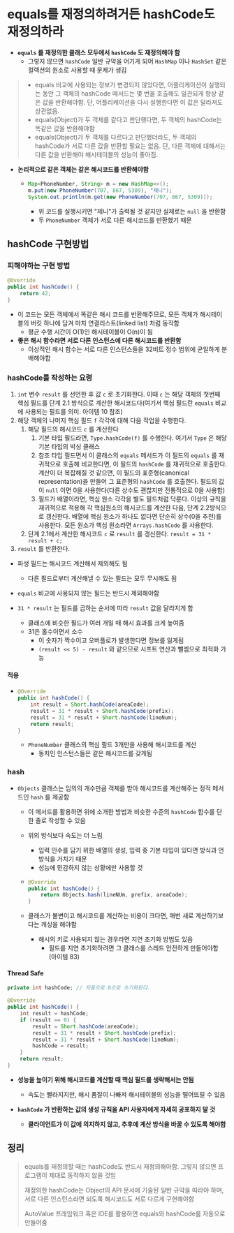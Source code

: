 # equals를 재정의하려거든 hashCode도 재정의하라

- **`equals` 를 재정의한 클래스 모두에서 `hashCode` 도 재정의해야 함**
  - 그렇지 않으면 `hashCode` 일반 규약을 어기게 되어 `HashMap` 이나 `HashSet` 같은 컬렉션의 원소로 사용할 때 문제가 생김

> - equals 비교에 사용되는 정보가 변경되지 않았다면, 어플리케이션이 실행되는 동안 그 객체의 hashCode 메서드는 몇 번을 호출해도 일관되게 항상 같은 값을 반환해야함. 단, 어플리케이션을 다시 실행한다면 이 값은 달라져도 상관없음.
> - equals(Object)가 두 객체를 같다고 판단햇다면, 두 객체의 hashCode는 똑같은 값을 반환해야함
> - equals(Object)가 두 객체를 다르다고 판단했더라도, 두 객체의 hashCode가 서로 다른 값을 반환할 필요는 없음. 단, 다른 객체에 대해서는 다른 값을 반환해야 해시테이블의 성능이 좋아짐.

- **논리적으로 같은 객체는 같은 해시코드를 반환해야함**

  - ```java
    Map<PhoneNumber, String> m = new HashMap<>();
    m.put(new PhoneNumber(707, 867, 5309), "제니");
    System.out.println(m.get(new PhoneNumber(707, 867, 5309)));
    ```

    - 위 코드를 실행시키면 "제니"가 출력될 것 같지만 실제로는 `null` 을 반환함
    - 두 `PhoneNumber` 객체가 서로 다른 해시코드를 반환했기 때문

## hashCode 구현방법

### 피해야하는 구현 방법

```java
@Override
public int hashCode() {
    return 42;
}
```

- 이 코드는 모든 객체에서 똑같은 해시 코드를 반환해주므로, 모든 객체가 해시테이블의 버킷 하나에 담겨 마치 연결리스트(linked list) 처럼 동작함
  - 평균 수행 시간이 O(1)인 해시테이블이 O(n)이 됨
- **좋은 해시 함수라면 서로 다른 인스턴스에 다른 해시코드를 반환함**
  - 이상적인 해시 함수는 서로 다른 인스턴스들을 32비트 정수 범위에 균일하게 분배해야함

### hashCode를 작성하는 요령

1. `int` 변수 `result` 를 선언한 후 값 `c` 로 초기화한다. 이때 `c` 는 해당 객체의 첫번째 핵심 필드를 단계 2.1 방식으로 계산한 해시코드다(여기서 핵심 필드란 `equals` 비교에 사용되는 필드를 의미. 아이템 10 참조)
2. 해당 객체의 나머지 핵심 필드 `f` 각각에 대해 다음 작업을 수행한다.
   1. 해당 필드의 해시코드 `c` 를 계산한다
      1. 기본 타입 필드라면, `Type.hashCode(f)` 를 수행한다. 여기서 `Type` 은 해당 기본 타입의 박싱 클래스
      2. 참조 타입 필드면서 이 클래스의 `equals` 메서드가 이 필드의 `equals` 를 재귀적으로 호출해 비교한다면, 이 필드의 `hashCode` 를 재귀적으로 호출한다. 계산이 더 복잡해질 것 같으면, 이 필드의 표준형(canonical representation)을 만들어 그 표준형의 `hashCode` 를 호출한다. 필드의 값이 `null` 이면 0을 사용한다(다른 상수도 괜찮지만 전통적으로 0을 사용함)
      3. 필드가 배열이라면, 핵심 원소 각각을 별도 필드처럼 닥룬다. 이상의 규칙을 재귀적으로 적용해 각 핵심원소의 해시코드를 계산한 다음, 단계 2.2방식으로 갱신한다. 배열에 핵심 원소가 하나도 없다면 단순히 상수(0을 추천)를 사용한다. 모든 원소가 핵심 원소라면 `Arrays.hashCode` 를 사용한다.
   2. 단계 2.1에서 계산한 해시코드 `c` 로 `result` 를 갱신한다. `result = 31 * result + c;`
3. `result` 를 반환한다.



- 파생 필드는 해시코드 계산해서 제외해도 됨
  - 다른 필드로부터 계산해낼 수 있는 필드는 모두 무시해도 됨
- `equals` 비교에 사용되지 않는 필드는 반드시 제외해야함

- `31 * result` 는 필드를 곱하는 순서에 따라 `result` 값을 달라지게 함
  - 클래스에 비슷한 필드가 여러 개일 때 해시 효과를 크게 높여줌
  - 31은 홀수이면서 소수
    - 이 숫자가 짝수이고 오버플로가 발생한다면 정보를 잃게됨
    - `(result << 5) - result` 와 같으므로 시프트 연산과 뺄셈으로 최적화 가능

#### 적용

- ```java
  @Override
  public int hashCode() {
      int result = Short.hashCode(areaCode);
      result = 31 * result + Short.hashCode(prefix);
      result = 31 * result + Short.hashCode(lineNum);
      return result;
  }
  ```

  - `PhoneNumber` 클래스의 핵심 필드 3개만을 사용해 해시코드를 계산
    - 동치인 인스턴스들은 같은 해시코드를 갖게됨

### hash

- `Objects` 클래스는 임의의 개수만큼 객체를 받아 해시코드를 계산해주는 정적 메서드인 `hash` 를 제공함

  - 이 메서드를 활용하면 위에 소개한 방법과 비슷한 수준의 `hashCode` 함수를 단 한 줄로 작성할 수 있음

  - 위의 방식보다 속도는 더 느림

    - 입력 인수를 담기 위한 배열의 생성, 입력 중 기본 타입이 있다면 방식과 언방식을 거치기 때문
    - 성능에 민감하지 않는 상황에만 사용할 것

  - ```java
    @Override
    public int hashCode() {
        return Objects.hash(lineNUm, prefix, areaCode);
    }
    ```

  - 클래스가 불변이고 해시코드를 계산하는 비용이 크다면, 매번 새로 계산하기보다는 캐싱을 해야함

    - 해시의 키로 사용되지 않는 경우라면 지연 초기화 방법도 있음
      - 필드를 지연 초기화하려면 그 클래스를 스레드 안전하게 만들어야함 (아이템 83)

#### Thread Safe

```java
private int hashCode; // 자동으로 0으로 초기화된다.

@Override
public int hashCode() {
    int result = hashCode;
    if (result == 0) {
        result = Short.hashCode(areaCode);
        result = 31 * result + Short.hashCode(prefix);
        result = 31 * result + Short.hashCode(lineNum);
        hashCode = result;
    }
    return result;
}
```

- **성능을 높이기 위해 해시코드를 계산할 때 핵심 필드를 생략해서는 안됨**
  - 속도는 빨라지지만, 해시 품질이 나빠져 해시테이블의 성능을 떨어뜨릴 수 있음

- **`hashCode` 가 반환하는 값의 생성 규칙을 API 사용자에게 자세히 공표하지 말 것**
  - **클라이언트가 이 값에 의지하지 않고, 추후에 계산 방식을 바꿀 수 있도록 해야함**

## 정리

> equals를 재정의할 때는 hashCode도 반드시 재정의해아함. 그렇지 않으면 프로그램이 제대로 동작하지 않을 것임
>
> 재정의한 hashCode는 Object의 API 문서에 기술된 일반 규약을 따라야 하며, 서로 다른 인스턴스라면 되도록 해시코드도 서로 다르게 구현해야함
>
> AutoValue 프레임워크 혹은 IDE를 활용하면 equals와 hashCode를 자동으로 만들어줌



